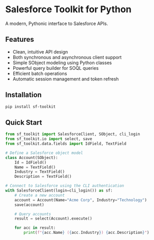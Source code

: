 # Salesforce Toolkit for Python

A modern, Pythonic interface to Salesforce APIs.

## Features

- Clean, intuitive API design
- Both synchronous and asynchronous client support
- Simple SObject modeling using Python classes
- Powerful query builder for SOQL queries
- Efficient batch operations
- Automatic session management and token refresh

## Installation

```bash
pip install sf-toolkit
```

## Quick Start

```python
from sf_toolkit import SalesforceClient, SObject, cli_login
from sf_toolkit.io import select, save
from sf_toolkit.data.fields import IdField, TextField

# Define a Salesforce object model
class Account(SObject):
    Id = IdField()
    Name = TextField()
    Industry = TextField()
    Description = TextField()

# Connect to Salesforce using the CLI authentication
with SalesforceClient(login=cli_login()) as sf:
    # Create a new account
    account = Account(Name="Acme Corp", Industry="Technology")
    save(account)

    # Query accounts
    result = select(Account).execute()

    for acc in result:
        print(f"{acc.Name} ({acc.Industry}) {acc.Description}")
```
